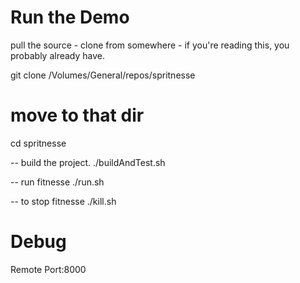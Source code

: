 Run the Demo
===

pull the source - clone from somewhere - if you're reading this, you probably already have.

git clone /Volumes/General/repos/spritnesse

move to that dir
===

cd spritnesse

-- build the project.
./buildAndTest.sh


-- run fitnesse
./run.sh


-- to stop fitnesse
./kill.sh



Debug
=====

Remote Port:8000
